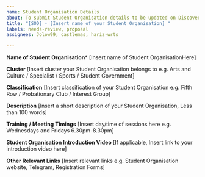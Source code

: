 ```yaml
---
name: Student Organisation Details
about: To submit Student Organisation details to be updated on DiscoverSUTD website
title: "[SOD] - [Insert name of your Student Organisation] "
labels: needs-review, proposal
assignees: Jolow99, castlemas, hariz-wrts

---
```


**Name of Student Organisation***
[Insert name of Student OrganisationHere]

**Cluster**
[Insert cluster your Student Organisation belongs to e.g. Arts and Culture / Specialist / Sports / Student Government]

**Classification**
[Insert classification of your Student Organisation e.g. Fifth Row / Probationary Club / Interest Group]

**Description**
[Insert a short description of your Student Organisation, Less than 100 words]

**Training / Meeting Timings**
[Insert day/time of sessions here e.g. Wednesdays and Fridays 6.30pm-8.30pm]

**Student Organisation Introduction Video**
[If applicable, Insert link to your introduction video here]

**Other Relevant Links**
[Insert relevant links e.g. Student Organisation website, Telegram, Registration Forms]
